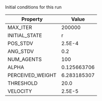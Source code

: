 Initial conditions for this run

| Property     | Value     |
|--------------|-----------|
|MAX_ITER|200000|
|INITIAL_STATE|r|
|POS_STDV|2.5E-4|
|ANG_STDV|0.2|
|NUM_AGENTS|100|
|ALPHA| 0.125663706|
|PERCEIVED_WEIGHT|6.283185307|
|THRESHOLD|20.0|
|VELOCITY|2.5E-5|